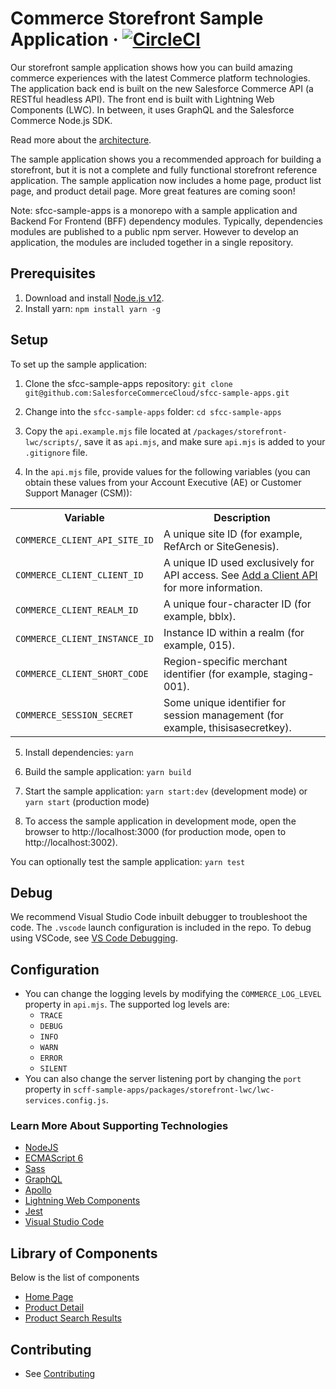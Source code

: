# Commerce Storefront Sample Application &middot; [![CircleCI][circleci-image]][circleci-url]

Our storefront sample application shows how you can build amazing commerce experiences with the latest Commerce platform technologies. The application back end is built on the new Salesforce Commerce API (a RESTful headless API). The front end is built with Lightning Web Components (LWC). In between, it uses GraphQL and the Salesforce Commerce Node.js SDK. 

Read more about the [architecture](docs/architecture.md).

The sample application shows you a recommended approach for building a storefront, but it is not a complete and fully functional storefront reference application. The sample application now includes a home page, product list page, and product detail page. More great features are coming soon!

Note: sfcc-sample-apps is a monorepo with a sample application and Backend For Frontend (BFF) dependency modules. Typically, dependencies modules are published to a public npm server. However to develop an application, the modules are included together in a single repository.

## Prerequisites
1. Download and install [Node.js v12](https://nodejs.org/en/download/).
2. Install yarn: 
`npm install yarn -g`

## Setup

To set up the sample application:

1. Clone the sfcc-sample-apps repository:
`git clone git@github.com:SalesforceCommerceCloud/sfcc-sample-apps.git`

2. Change into the `sfcc-sample-apps` folder:
`cd sfcc-sample-apps`

3. Copy the `api.example.mjs` file located at `/packages/storefront-lwc/scripts/`, save it as `api.mjs`, and make sure `api.mjs` is added to your `.gitignore` file.

4. In the `api.mjs` file, provide values for the following variables (you can obtain these values from your Account Executive (AE) or Customer Support Manager (CSM)):
<table>
<tr><th>Variable</th><th>Description</th></tr>
<tr><td><code>COMMERCE_CLIENT_API_SITE_ID</code></td><td>A unique site ID (for example, RefArch or SiteGenesis).</td></tr>
<tr><td><code>COMMERCE_CLIENT_CLIENT_ID</code></td><td>A unique ID used exclusively for API access. See <a href="https://documentation.b2c.commercecloud.salesforce.com/DOC1/topic/com.demandware.dochelp/AccountManager/AccountManagerAddAPIClientID.html">Add a Client API</a> for more information.</td></tr>
<tr><td><code>COMMERCE_CLIENT_REALM_ID</code></td><td>A unique four-character ID (for example, bblx).</td></tr>
<tr><td><code>COMMERCE_CLIENT_INSTANCE_ID</code></td><td>Instance ID within a realm (for example, 015).</td></tr>
<tr><td><code>COMMERCE_CLIENT_SHORT_CODE</code></td><td>Region-specific merchant identifier (for example, staging-001).</td></tr>
<tr><td><code>COMMERCE_SESSION_SECRET</code></td><td>Some unique identifier for session management (for example, thisisasecretkey).</td></tr>
</table>

5. Install dependencies:
`yarn`

6. Build the sample application:
`yarn build`

7. Start the sample application:
`yarn start:dev` (development mode) or
`yarn start` (production mode)

8. To access the sample application in development mode, open the browser to http://localhost:3000 (for production mode, open to http://localhost:3002).

You can optionally test the sample application:
`yarn test`

## Debug

We recommend Visual Studio Code inbuilt debugger to troubleshoot the code. The `.vscode` launch configuration is included in the repo. To debug using VSCode, see [VS Code Debugging](https://code.visualstudio.com/docs/editor/debugging).

## Configuration
* You can change the logging levels by modifying the `COMMERCE_LOG_LEVEL` property in `api.mjs`. The supported log levels are:
    * `TRACE`
    * `DEBUG`
    * `INFO`
    * `WARN`
    * `ERROR`
    * `SILENT`
* You can also change the server listening port by changing the `port` property in `scff-sample-apps/packages/storefront-lwc/lwc-services.config.js`.

### Learn More About Supporting Technologies
* [NodeJS](https://nodejs.org/en/docs/)
* [ECMAScript 6](https://hacks.mozilla.org/category/es6-in-depth/)
* [Sass](https://sass-lang.com/guide)
* [GraphQL](https://graphql.org/learn/)
* [Apollo](https://www.apollographql.com/docs/tutorial/introduction/)
* [Lightning Web Components](https://lwc.dev/)
* [Jest](https://jestjs.io/docs/en/getting-started)
* [Visual Studio Code](https://code.visualstudio.com/docs)

## Library of Components
Below is the list of components
* [Home Page](https://github.com/SalesforceCommerceCloud/sfcc-sample-apps/tree/master/packages/storefront-lwc/src/modules/commerce/home)
* [Product Detail](https://github.com/SalesforceCommerceCloud/sfcc-sample-apps/tree/master/packages/storefront-lwc/src/modules/commerce/productDetail)
* [Product Search Results](https://github.com/SalesforceCommerceCloud/sfcc-sample-apps/tree/master/packages/storefront-lwc/src/modules/commerce/productSearchResults)


## Contributing

* See [Contributing](CONTRIBUTING.md)

<!-- Markdown link & img dfn's -->
[circleci-image]: https://circleci.com/gh/SalesforceCommerceCloud/sfcc-sample-apps.svg?style=shield&circle-token=f34a55a59d7dfc30402e719996edf10092780b66
[circleci-url]: https://circleci.com/gh/SalesforceCommerceCloud/sfcc-sample-apps
